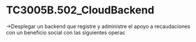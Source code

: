 # TC3005B.502_CloudBackend
->Desplegar un backend que registre y administre el apoyo a recaudaciones con un beneficio social con las siguientes operac
